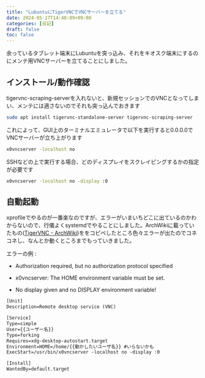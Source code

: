 ```yaml
---
title: "LubuntuにTigerVNCでVNCサーバーを立てる"
date: 2024-05-17T14:48:09+09:00
categories: [日記]
draft: false
toc: false
---
```


余っているタブレット端末にLubuntuを突っ込み、それをキオスク端末にするのにメンテ用VNCサーバーを立てることにしました。

## インストール/動作確認

tigervnc-scraping-serverを入れないと、新規セッションでのVNCとなってしまい、メンテには適さないのでそれも突っ込んでおきます

```bash
sudo apt install tigervnc-standalone-server tigervnc-scraping-server
```

これによって、GUI上のターミナルエミュレータで以下を実行すると0.0.0.0でVNCサーバーが立ち上がります

```bash
x0vncserver -localhost no
```

SSHなどの上で実行する場合、どのディスプレイをスクレイピングするかの指定が必要です

```bash
x0vncserver -localhost no -display :0
```

## 自動起動

xprofileでやるのが一番楽なのですが、エラーがいまいちどこに出ているのかわからないので、行儀よくsystemdでやることにしました。ArchWikiに載っていたもの([TigerVNC - ArchWiki](https://wiki.archlinux.jp/index.php/TigerVNC#x0vncserver_.E3.82.92.E7.9B.B4.E6.8E.A5.E5.AE.9F.E8.A1.8C.E3.81.97.E3.81.A6.E3.83.AD.E3.83.BC.E3.82.AB.E3.83.AB.E3.83.87.E3.82.A3.E3.82.B9.E3.83.97.E3.83.AC.E3.82.A4.E3.82.92.E5.88.B6.E5.BE.A1.E3.81.99.E3.82.8B))ををコピペしたところ色々エラーが出たのでコネコネし、なんとか動くところまでもっていきました。

エラーの例 : 

 - Authorization required, but no authorization protocol specified

 - x0vncserver: The HOME environment variable must be set.

 - No display given and no DISPLAY environment variable!


```txt
[Unit]
Description=Remote desktop service (VNC)

[Service]
Type=simple
User={{ユーザー名}}
Type=forking
Requires=xdg-desktop-autostart.target
Environment=HOME=/home/{{動かしたいユーザ名}} #いらないかも
ExecStart=/usr/bin/x0vncserver -localhost no -display :0

[Install]
WantedBy=default.target
```
